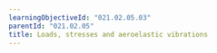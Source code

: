 ```yaml
---
learningObjectiveId: "021.02.05.03"
parentId: "021.02.05"
title: Loads, stresses and aeroelastic vibrations
---
```

